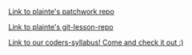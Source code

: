 [Link to plainte's patchwork repo](https://github.com/plainte/patchwork "plainte's patchwork")

[Link to plainte's git-lesson-repo](https://github.com/plainte/git-lesson-repository "plainte's git-lesson-repo")

[Link to our coders-syllabus! Come and check it out :)](https://github.com/green-fox-academy/coders-syllabus "coders-syllabus")